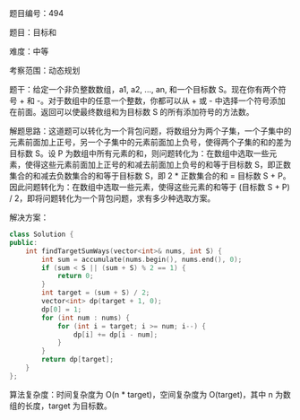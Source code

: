 题目编号：494

题目：目标和

难度：中等

考察范围：动态规划

题干：给定一个非负整数数组，a1, a2, ..., an, 和一个目标数 S。现在你有两个符号 + 和 -。对于数组中的任意一个整数，你都可以从 + 或 - 中选择一个符号添加在前面。返回可以使最终数组和为目标数 S 的所有添加符号的方法数。

解题思路：这道题可以转化为一个背包问题，将数组分为两个子集，一个子集中的元素前面加上正号，另一个子集中的元素前面加上负号，使得两个子集的和的差为目标数 S。设 P 为数组中所有元素的和，则问题转化为：在数组中选取一些元素，使得这些元素前面加上正号的和减去前面加上负号的和等于目标数 S，即正数集合的和减去负数集合的和等于目标数 S，即 2 * 正数集合的和 = 目标数 S + P。因此问题转化为：在数组中选取一些元素，使得这些元素的和等于 (目标数 S + P) / 2，即将问题转化为一个背包问题，求有多少种选取方案。

解决方案：

```cpp
class Solution {
public:
    int findTargetSumWays(vector<int>& nums, int S) {
        int sum = accumulate(nums.begin(), nums.end(), 0);
        if (sum < S || (sum + S) % 2 == 1) {
            return 0;
        }
        int target = (sum + S) / 2;
        vector<int> dp(target + 1, 0);
        dp[0] = 1;
        for (int num : nums) {
            for (int i = target; i >= num; i--) {
                dp[i] += dp[i - num];
            }
        }
        return dp[target];
    }
};
```

算法复杂度：时间复杂度为 O(n * target)，空间复杂度为 O(target)，其中 n 为数组的长度，target 为目标数。